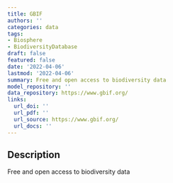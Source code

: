```yaml
---
title: GBIF
authors: ''
categories: data
tags:
- Biosphere
- BiodiversityDatabase
draft: false
featured: false
date: '2022-04-06'
lastmod: '2022-04-06'
summary: Free and open access to biodiversity data
model_repository: ''
data_repository: https://www.gbif.org/
links:
  url_doi: ''
  url_pdf: ''
  url_source: https://www.gbif.org/
  url_docs: ''
---
```


## Description

Free and open access to biodiversity data


